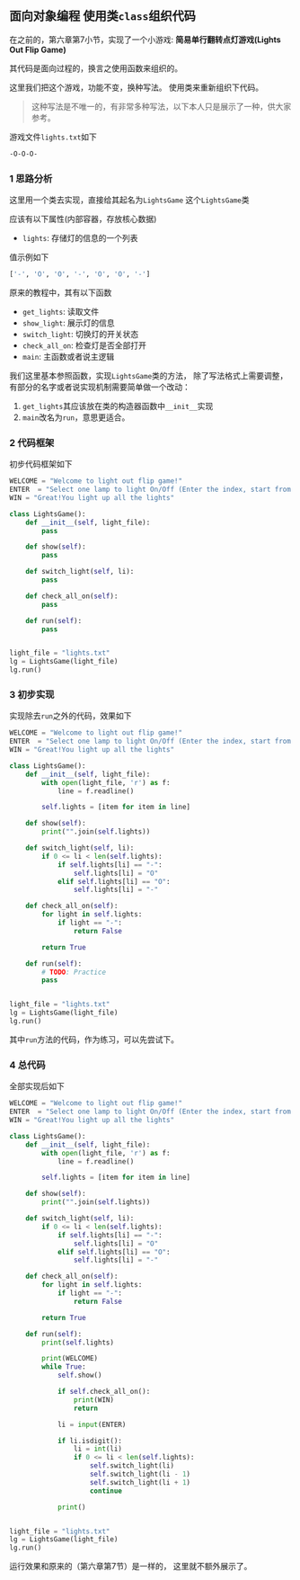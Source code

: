 ## 面向对象编程 使用类`class`组织代码
在之前的，第六章第7小节，实现了一个小游戏:
**简易单行翻转点灯游戏(Lights Out Flip Game)**

其代码是面向过程的，换言之使用函数来组织的。

这里我们把这个游戏，功能不变，换种写法。
使用类来重新组织下代码。

> 这种写法是不唯一的，有非常多种写法，以下本人只是展示了一种，供大家参考。

游戏文件`lights.txt`如下
```txt
-O-O-O-
```

### 1 思路分析
这里用一个类去实现，直接给其起名为`LightsGame`
这个`LightsGame`类

应该有以下属性(内部容器，存放核心数据)
- `lights`: 存储灯的信息的一个列表

值示例如下
```python
['-', 'O', 'O', '-', 'O', 'O', '-']
```

原来的教程中，其有以下函数
- `get_lights`: 读取文件
- `show_light`: 展示灯的信息
- `switch_light`: 切换灯的开关状态
- `check_all_on`: 检查灯是否全部打开
- `main`: 主函数或者说主逻辑

我们这里基本参照函数，实现`LightsGame`类的方法，
除了写法格式上需要调整，有部分的名字或者说实现机制需要简单做一个改动：
1. `get_lights`其应该放在类的构造器函数中`__init__`实现
2. `main`改名为`run`，意思更适合。

### 2 代码框架

初步代码框架如下
```python
WELCOME = "Welcome to light out flip game!"
ENTER  = "Select one lamp to light On/Off (Enter the index, start from 0): "
WIN = "Great!You light up all the lights"

class LightsGame():
    def __init__(self, light_file):
        pass

    def show(self):
        pass

    def switch_light(self, li):
        pass

    def check_all_on(self):
        pass

    def run(self):
        pass


light_file = "lights.txt"
lg = LightsGame(light_file)
lg.run()
```
### 3 初步实现
实现除去`run`之外的代码，效果如下
```python
WELCOME = "Welcome to light out flip game!"
ENTER  = "Select one lamp to light On/Off (Enter the index, start from 0): "
WIN = "Great!You light up all the lights"

class LightsGame():
    def __init__(self, light_file):
        with open(light_file, 'r') as f:
            line = f.readline()

        self.lights = [item for item in line]

    def show(self):
        print("".join(self.lights))

    def switch_light(self, li):
        if 0 <= li < len(self.lights):
            if self.lights[li] == "-":
                self.lights[li] = "O"
            elif self.lights[li] == "O":
                self.lights[li] = "-"

    def check_all_on(self):
        for light in self.lights:
            if light == "-":
                return False

        return True

    def run(self):
        # TODO: Practice
        pass


light_file = "lights.txt"
lg = LightsGame(light_file)
lg.run()
```

其中`run`方法的代码，作为练习，可以先尝试下。

### 4 总代码
全部实现后如下
```python
WELCOME = "Welcome to light out flip game!"
ENTER  = "Select one lamp to light On/Off (Enter the index, start from 0): "
WIN = "Great!You light up all the lights"

class LightsGame():
    def __init__(self, light_file):
        with open(light_file, 'r') as f:
            line = f.readline()

        self.lights = [item for item in line]

    def show(self):
        print("".join(self.lights))

    def switch_light(self, li):
        if 0 <= li < len(self.lights):
            if self.lights[li] == "-":
                self.lights[li] = "O"
            elif self.lights[li] == "O":
                self.lights[li] = "-"

    def check_all_on(self):
        for light in self.lights:
            if light == "-":
                return False

        return True

    def run(self):
        print(self.lights)

        print(WELCOME)
        while True:
            self.show()

            if self.check_all_on():
                print(WIN)
                return

            li = input(ENTER)

            if li.isdigit():
                li = int(li)
                if 0 <= li < len(self.lights):
                    self.switch_light(li)
                    self.switch_light(li - 1)
                    self.switch_light(li + 1)
                    continue

            print()


light_file = "lights.txt"
lg = LightsGame(light_file)
lg.run()
```

运行效果和原来的（第六章第7节）是一样的，
这里就不额外展示了。
